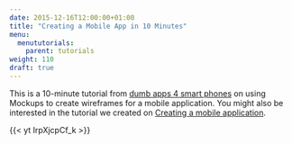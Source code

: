 ```yaml
---
date: 2015-12-16T12:00:00+01:00
title: "Creating a Mobile App in 10 Minutes"
menu:
  menututorials:
    parent: tutorials
weight: 110
draft: true
---
```


This is a 10-minute tutorial from [dumb apps 4 smart phones](http://www.dumbapps4smartphones.com/) on using Mockups to create wireframes for a mobile application. You might also be interested in the tutorial we created on [Creating a mobile application](/tutorials/mobileapplication/).

{{< yt IrpXjcpCf_k >}}